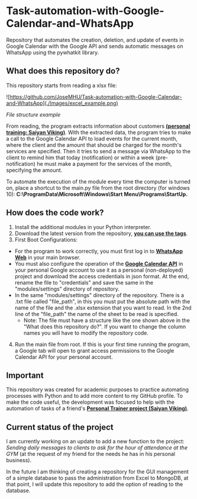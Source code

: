 # Task-automation-with-Google-Calendar-and-WhatsApp
Repository that automates the creation, deletion, and update of events in Google Calendar with the Google API and sends 
automatic messages on WhatsApp using the pywhatkit library.

## What does this repository do?
This repository starts from reading a xlsx file:

![https://github.com/JoseMHU/Task-automation-with-Google-Calendar-and-WhatsApp](./Images/excel_example.png)

*File structure example*

From reading, the program extracts information about customers 
**[(personal training: Saiyan Viking)](https://www.instagram.com/saiyan_vikingoficial/)**.
With the extracted data, the program tries to make a call to the Google Calendar API to load events 
for the current month, where the client and the amount that should be charged for the month's services are 
specified. Then it tries to send a message via WhatsApp to the client to remind him that today (notification)
or within a week (pre-notification) he must make a payment for the services of the month, specifying the amount.

To automate the execution of the module every time the computer is turned on, place a shortcut to the main.py file from 
the root directory (for windows 10): **C:\ProgramData\Microsoft\Windows\Start Menu\Programs\StartUp.**

## How does the code work?

1.	Install the additional modules in your Python interpreter.
2.	Download the latest version from the repository, 
**[you can use the tags](https://github.com/JoseMHU/Task-automation-with-Google-Calendar-and-WhatsApp/tags)**.
3.	First Boot Configurations:

   * For the program to work correctly, you must first log in to **[WhatsApp Web](https://web.whatsapp.com/)** in your 
main browser. 
   * You must also configure the operation of the
**[Google Calendar API](https://developers.google.com/workspace/guides/create-project?hl=es-419)** in your personal 
Google account to use it as a personal (non-deployed) project and download the access credentials in json format. 
At the end, rename the file to "credentials" and save the same in the "modules/settings" directory of repository.
   * In the same "modules/settings" directory of the repository. There is a .txt file called "file_path", in this you 
must put the absolute path with the name of the file and the .xlsx extension that you want to read. In the 2nd line of 
the "file_path" the name of the sheet to be read is specified.
     * Note: The file must have a structure like the one shown above in the "What does this repository do?". If you 
want to change the column names you will have to modify the repository code. 
4. Run the main file from root. If this is your first time running the program, a Google tab will open to grant access 
permissions to the Google Calendar API for your personal account.

## Important
This repository was created for academic purposes to practice automating processes with Python and to add more content 
to my GitHub profile. To make the code useful, the development was focused to help with the automation of tasks of a 
friend's **[Personal Trainer project (Saiyan Viking)](https://www.instagram.com/saiyan_vikingoficial/)**.

## Current status of the project
I am currently working on an update to add a new function to the project: *Sending daily messages to clients to ask for 
the hour of attendance at the GYM* (at the request of my friend for the needs he has in his personal business).

In the future I am thinking of creating a repository for the GUI management of a simple database to pass the 
administration from Excel to MongoDB, at that point, I will update this repository to add the option of reading to the 
database.